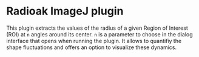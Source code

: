 # Radioak ImageJ plugin

This plugin extracts the values of the radius of a given Region of Interest (ROI) at `n` angles around its center. `n` is a parameter to choose in the dialog interface that opens when running the plugin. It allows to quantifiy the shape fluctuations and offers an option to visualize these dynamics.
